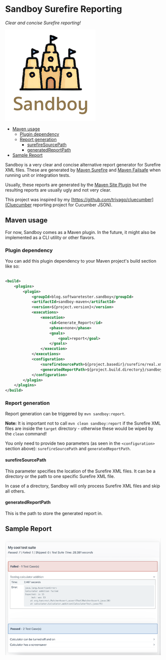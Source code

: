 # Sandboy Surefire Reporting

_Clear and concise Surefire reporting!_

![logo.png](doc/logo.png)

<!-- START doctoc generated TOC please keep comment here to allow auto update -->
<!-- DON'T EDIT THIS SECTION, INSTEAD RE-RUN doctoc TO UPDATE -->

- [Maven usage](#maven-usage)
  - [Plugin dependency](#plugin-dependency)
  - [Report generation](#report-generation)
    - [surefireSourcePath](#surefiresourcepath)
    - [generatedReportPath](#generatedreportpath)
- [Sample Report](#sample-report)

<!-- END doctoc generated TOC please keep comment here to allow auto update -->

Sandboy is a very clear and concise alternative report generator for Surefire XML files. These are generated
by [Maven Surefire](https://maven.apache.org/surefire/maven-surefire-plugin/)
and [Maven Failsafe](https://maven.apache.org/surefire/maven-failsafe-plugin/) when running unit or integration tests.

Usually, these reports are generated by the [Maven Site Plugin](https://maven.apache.org/plugins/maven-site-plugin/) but
the resulting reports are usually ugly and not very clear.

This project was inspired by my [https://github.com/trivago/cluecumber](Cluecumber reporting project for Cucumber JSON).

## Maven usage

For now, Sandboy comes as a Maven plugin. In the future, it might also be implemented as a CLI utility or other flavors.

### Plugin dependency

You can add this plugin dependency to your Maven project's build section like so:

```xml

<build>
    <plugins>
        <plugin>
            <groupId>blog.softwaretester.sandboy</groupId>
            <artifactId>sandboy-maven</artifactId>
            <version>${project.version}</version>
            <executions>
                <execution>
                    <id>Generate_Report</id>
                    <phase>none</phase>
                    <goals>
                        <goal>report</goal>
                    </goals>
                </execution>
            </executions>
            <configuration>
                <surefireSourcePath>${project.basedir}/surefire/real.xml</surefireSourcePath>
                <generatedReportPath>${project.build.directory}/sandboy-report</generatedReportPath>
            </configuration>
        </plugin>
    </plugins>
</build>
```

### Report generation

Report generation can be triggered by `mvn sandboy:report`.

__Note:__ It is important not to call `mvn clean sandboy:report` if the Surefire XML files are inside the `target`
directory - otherwise these would be wiped by the `clean` command!

You only need to provide two parameters (as seen in the `<configuration>` section above): `surefireSourcePath`
and `generatedReportPath`.

#### surefireSourcePath

This parameter specifies the location of the Surefire XML files. It can be a directory or the path to one specific
Surefire XML file.

In case of a directory, Sandboy will only process Surefire XML files and skip all others.

#### generatedReportPath

This is the path to store the generated report in.

## Sample Report

![report.png](doc/report.png)
